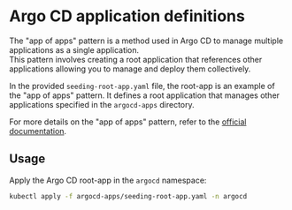 # Argo CD application definitions

The "app of apps" pattern is a method used in Argo CD to manage multiple applications as a single application.  
This pattern involves creating a root application that references other applications allowing you to manage and deploy
them collectively.

In the provided `seeding-root-app.yaml` file, the root-app is an example of the "app of apps" pattern. It defines a root
application that manages other applications specified in the `argocd-apps` directory.

For more details on the "app of apps" pattern, refer to
the [official documentation](https://argo-cd.readthedocs.io/en/latest/operator-manual/cluster-bootstrapping/).

## Usage

Apply the Argo CD root-app in the `argocd` namespace:

```bash
kubectl apply -f argocd-apps/seeding-root-app.yaml -n argocd
```
